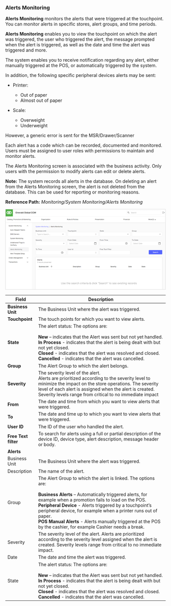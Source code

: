 ### Alerts Monitoring

**Alerts Monitoring** monitors the alerts that were triggered at the touchpoint. You can monitor alerts in specific stores, alert groups, and time periods.

**Alerts Monitoring** enables you to view the touchpoint on which the alert was triggered, the user who triggered the alert, the message prompted when the alert is triggered, as well as the date and time the alert was triggered and more.

The system enables you to receive notification regarding any alert, either manually triggered at the POS, or automatically triggered by the system.

In addition, the following specific peripheral devices alerts may be sent:

* Printer:
    * Out of paper
    * Almost out of paper

* Scale:
    * Overweight
    * Underweight

However, a generic error is sent for the MSR/Drawer/Scanner

Each alert has a code which can be recorded, documented and monitored. Users must be assigned to user roles with permissions to maintain and monitor alerts.

The Alerts Monitoring screen is associated with the business activity. Only users with the permission to modify alerts can edit or delete alerts.

**Note:** The system records all alerts in the database. On deleting an alert from the Alerts Monitoring screen, the alert is not deleted from the database. This can be used for reporting or monitoring reasons.

**Reference Path:** *Monitoring/System Monitoring/Alerts Monitoring*

![Alerts Monitoring Screen](/Images/AlertsMonitoringScreen.png)

|**Field**|**Description**|
|---------|----------|
|**Business Unit**|The Business Unit where the alert was triggered.|
|**Touchpoint**|The touch points for which you want to view alerts.|
|**State**|The alert status: The options are:<BR><BR>**New** – indicates that the Alert was sent but not yet handled.<BR>**In Process** - indicates that the alert is being dealt with but not yet closed.<BR>**Closed** - indicates that the alert was resolved and closed.<BR>**Cancelled** - indicates that the alert was cancelled.|
|**Group**|The Alert Group to which the alert belongs.|
|**Severity**|The severity level of the alert.<BR>Alerts are prioritized according to the severity level to minimize the impact on the store operations. The severity level of each alert is assigned when the alert is created. Severity levels range from critical to no immediate impact|
|**From**|The date and time from which you want to view alerts that were triggered.|
|**To**|The date and time up to which you want to view alerts that were triggered.
|**User ID**|The ID of the user who handled the alert.|
|**Free Text filter**|To search for alerts using a full or partial description of the device ID, device type, alert description, message header or body.|
|**Alerts**||
|Business Unit|The Business Unit where the alert was triggered.|
|Description|The name of the alert.|
|Group|The Alert Group to which the alert is linked. The options are:<BR><BR>**Business Alerts** – Automatically triggered alerts, for example when a promotion fails to load on the POS.<BR>**Peripheral Device** - Alerts triggered by a touchpoint’s peripheral device, for example when a printer runs out of paper.<BR>**POS Manual Alerts** - Alerts manually triggered at the POS by the cashier, for example Cashier needs a break.|
|Severity|The severity level of the alert.  Alerts are prioritized according to the severity level assigned when the alert is created. Severity levels range from critical to no immediate impact.|
|Date|The date and time the alert was triggered.|
|State|The alert status: The options are:<BR><BR>**New** – indicates that the Alert was sent but not yet handled.<BR>**In Process** - indicates that the alert is being dealt with but not yet closed.<BR>**Closed** - indicates that the alert was resolved and closed.<BR>**Cancelled** - indicates that the alert was cancelled.|